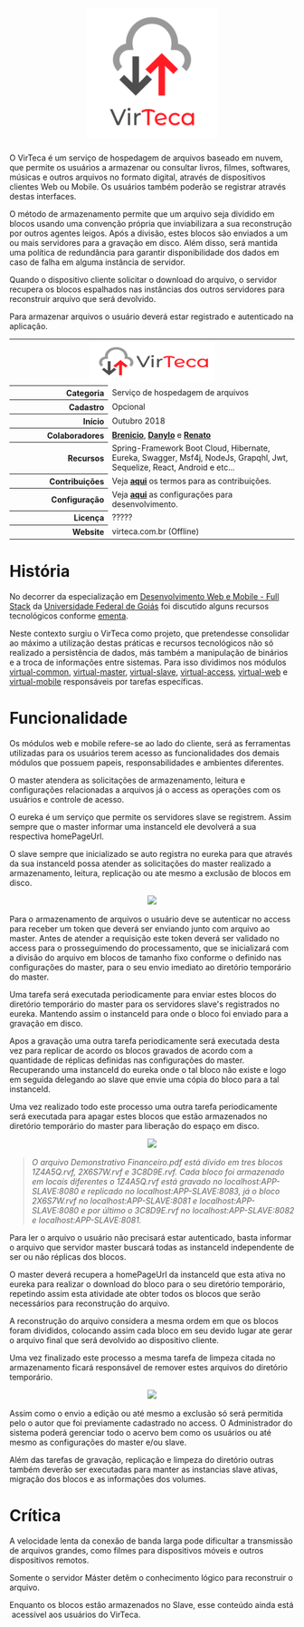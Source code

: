 <h1 align="center">
  <img src="docs/virteca-ver@3x.png" height="230">
</h1>

O VirTeca é um serviço de hospedagem de arquivos baseado em nuvem, que permite os usuários a armazenar ou consultar livros, filmes, softwares, músicas e outros arquivos no formato digital, através de dispositivos clientes Web ou Mobile. Os usuários também poderão se registrar através destas interfaces.

O método de armazenamento permite que um arquivo seja dividido em blocos usando uma convenção própria que inviabilizara a sua reconstrução por outros agentes leigos. Após a divisão, estes blocos são enviados a um ou mais servidores para a gravação em disco. Além disso, será mantida uma política de redundância para garantir disponibilidade dos dados em caso de falha em alguma instância de servidor.

Quando o dispositivo cliente solicitar o download do arquivo, o servidor recupera os blocos espalhados nas instâncias dos outros servidores para reconstruir arquivo que será devolvido.

Para armazenar arquivos o usuário deverá estar registrado e autenticado na aplicação.

<table border="0" >
    <tbody>
        <tr>
            <td colspan="2" align="center">
                <a href="docs/File:virteca-hor@3x.png">
                <img alt="VirTeca Logo.png" src="docs/virteca-hor@3x.png" width="220" height="73">
                </a>
            </td>
        </tr>
        <tr>
            <th scope="row" align="right" width="260px">Categoria</th>
            <td align="left" valign="middle" width="650px">Serviço de hospedagem de arquivos</td>
        </tr>
        <tr>
            <th scope="row" align="right" width="260px">Cadastro</th>
            <td align="left" valign="middle" width="650px">Opcional</td>
        </tr>
        <tr>
            <th scope="row" align="right" width="260px">Início</th>
            <td align="left" valign="middle" width="650px">Outubro 2018</td>
        </tr>
        <tr>
            <th scope="row" align="right" width="260px">Colaboradores</th>
            <td align="left" valign="middle" width="650px">
                <a href="https://github.com/brenicio"><b>Brenicio</b></a>, <a href="https://github.com/danylo-macelai"><b>Danylo</b></a> e <a href="https://github.com/orenatoaraujo"><b>Renato</b></a>
            </td>
        </tr>
        <tr>
            <th scope="row" align="right" width="260px">Recursos</th>
            <td align="left" valign="middle" width="650px">
                Spring-Framework Boot Cloud, Hibernate, Eureka, Swagger, Msf4j, NodeJs, Grapqhl, Jwt, Sequelize, React, Android e etc...
            </td>
        </tr>
        <tr>
            <th scope="row" align="right" width="260px">Contribuições</th>
            <td align="left" valign="middle" width="650px">
                Veja <a href="../master/docs/CONTRIBUTING.md#como-contribuir"><b>aqui</b></a> os termos para as contribuições.
            </td>
        </tr>
        <tr>
            <th scope="row" align="right" width="260px">Configuração</th>
            <td align="left" valign="middle" width="650px">
                Veja <a href="../master/docs/ide.md#configuração-do-ambiente"><b>aqui</b></a> as configurações para desenvolvimento.
            </td>
        </tr>
        <tr>
            <th scope="row" align="right" width="260px">Licença</th>
            <td align="left" valign="middle" width="650px">
                ?????
            </td>
        </tr>
        <tr>
            <th scope="row" align="right" width="260px">Website</th>
            <td align="left" valign="middle" width="650px">virteca.com.br (Offline)</td>
        </tr>
    </tbody>

</table>

# História

No decorrer da especialização em [Desenvolvimento Web e Mobile - Full Stack](http://inf.ufg.br/espweb-mob) da [Universidade Federal de Goiás](https://www.ufg.br/) foi discutido alguns recursos tecnológicos conforme [ementa](https://docs.google.com/document/d/1QoNsiIL_b1FXZBbqHYIVFwHHTRKQwP1WCW3r_jXUSAw/edit).

Neste contexto surgiu o VirTeca como projeto, que pretendesse consolidar ao máximo a utilização destas práticas e recursos tecnológicos não só realizado a persistência de dados, más também a manipulação de binários e a troca de informações entre sistemas. Para isso dividimos nos módulos [virtual-common](/virtual-common/README.md), [virtual-master](/virtual-master/README.md), [virtual-slave](/virtual-slave/README.md), [virtual-access](/virtual-access/README.md), [virtual-web](/virtual-web/README.md) e [virtual-mobile](/virtual-mobile/README.md) responsáveis por tarefas específicas.

# Funcionalidade

Os módulos web e mobile refere-se ao lado do cliente, será as ferramentas utilizadas para os usuários terem acesso as funcionalidades dos demais módulos que possuem papeis, responsabilidades e ambientes diferentes.

O master atendera as solicitações de armazenamento, leitura e configurações relacionadas a arquivos já o access as operações com os usuários e controle de acesso.

O eureka é um serviço que permite os servidores slave se registrem. Assim sempre que o master informar uma instanceId ele devolverá a sua respectiva homePageUrl.

O slave sempre que inicializado se auto registra no eureka para que através da sua instanceId possa atender as solicitações do master realizado a armazenamento, leitura, replicação ou ate mesmo a exclusão de blocos em disco.

<div align="center">
    <img src="docs/modulo.gif">
</div>

Para o armazenamento de arquivos o usuário deve se autenticar no access para receber um token que deverá ser enviando junto com arquivo ao master. Antes de atender a requisição este token deverá ser validado no access para o prosseguimendo do processamento, que se inicializará com a divisão do arquivo em blocos de tamanho fixo conforme o definido nas configurações do master, para o seu envio imediato ao diretório temporário do master.

Uma tarefa será executada periodicamente para enviar estes blocos do diretório temporário do master para os servidores slave's registrados no eureka. Mantendo assim o instanceId para onde o bloco foi enviado para a gravação em disco.

Apos a gravação uma outra tarefa periodicamente será executada desta vez para replicar de acordo os blocos gravados de acordo com a quantidade de réplicas definidas nas configurações do master. Recuperando uma instanceId do eureka onde o tal bloco não existe e logo em seguida delegando ao slave que envie uma cópia do bloco para a tal instanceId.

Uma vez realizado todo este processo uma outra tarefa periodicamente será executada para apagar estes blocos que estão armazenados no diretório temporário do master para liberação do espaço em disco.

<div align="center">
    <img src="docs/upload.gif">
</div>

> _O arquivo Demonstrativo Financeiro.pdf está divido em tres blocos 1Z4A5Q.rvf, 2X6S7W.rvf e 3C8D9E.rvf. Cada bloco foi armazenado em locais diferentes o 1Z4A5Q.rvf está gravado no localhost:APP-SLAVE:8080 e replicado no localhost:APP-SLAVE:8083, já o bloco 2X6S7W.rvf no localhost:APP-SLAVE:8081 e localhost:APP-SLAVE:8080 e por último o 3C8D9E.rvf no localhost:APP-SLAVE:8082 e localhost:APP-SLAVE:8081._

Para ler o arquivo o usuário não precisará estar autenticado, basta informar o arquivo que servidor master buscará todas as instanceId independente de ser ou não réplicas dos blocos.

O master deverá recupera a homePageUrl da instanceId que esta ativa no eureka para realizar o download do bloco para o seu diretório temporário, repetindo assim esta atividade ate obter todos os blocos que serão necessários para reconstrução do arquivo.

A reconstrução do arquivo considera a mesma ordem em que os blocos foram divididos, colocando assim cada bloco em seu devido lugar ate gerar o arquivo final que será devolvido ao dispositivo cliente.

Uma vez finalizado este processo a mesma tarefa de limpeza citada no armazenamento ficará responsável de remover estes arquivos do diretório temporário.

<div align="center">
    <img src="docs/download.gif">
</div>

Assim como o envio a edição ou até mesmo a exclusão só será permitida pelo o autor que foi previamente cadastrado no access. O Administrador do sistema poderá gerenciar todo o acervo bem como os usuários ou até mesmo as configurações do master e/ou slave.

Além das tarefas de gravação, replicação e limpeza do diretório outras também deverão ser executadas para manter as instancias slave ativas, migração dos blocos e as informações dos volumes.

# Crítica

A velocidade lenta da conexão de banda larga pode dificultar a transmissão de arquivos grandes, como filmes para dispositivos móveis e outros dispositivos remotos.

Somente o servidor Máster detêm o conhecimento lógico para reconstruir o arquivo.

Enquanto os blocos estão armazenados no Slave, esse conteúdo ainda está acessível aos usuários do VirTeca.
